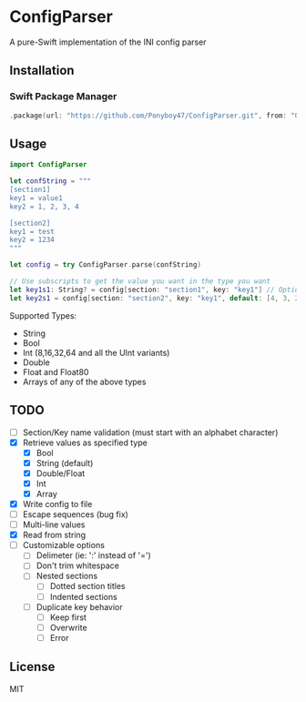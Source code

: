 # ConfigParser

A pure-Swift implementation of the INI config parser

## Installation
### Swift Package Manager
```swift
.package(url: "https://github.com/Ponyboy47/ConfigParser.git", from: "0.3.1")
```

## Usage
```swift
import ConfigParser

let confString = """
[section1]
key1 = value1
key2 = 1, 2, 3, 4

[section2]
key1 = test
key2 = 1234
"""

let config = try ConfigParser.parse(confString)

// Use subscripts to get the value you want in the type you want
let key1s1: String? = config[section: "section1", key: "key1"] // Optional<String>(value1)
let key2s1 = config[section: "section2", key: "key1", default: [4, 3, 2, 1]] // [1, 2, 3, 4]
```
Supported Types:
- String
- Bool
- Int (8,16,32,64 and all the UInt variants)
- Double
- Float and Float80
- Arrays of any of the above types

## TODO
- [ ] Section/Key name validation (must start with an alphabet character)
- [x] Retrieve values as specified type
  - [x] Bool
  - [x] String (default)
  - [x] Double/Float
  - [x] Int
  - [x] Array
- [x] Write config to file
- [ ] Escape sequences (bug fix)
- [ ] Multi-line values
- [x] Read from string
- [ ] Customizable options
  - [ ] Delimeter (ie: ':' instead of '=')
  - [ ] Don't trim whitespace
  - [ ] Nested sections
    - [ ] Dotted section titles
    - [ ] Indented sections
  - [ ] Duplicate key behavior
    - [ ] Keep first
    - [ ] Overwrite
    - [ ] Error

## License
MIT
